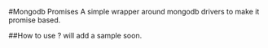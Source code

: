 #Mongodb Promises
A simple wrapper around  mongodb drivers to make it promise based.

##How to use ?
will add a sample soon.